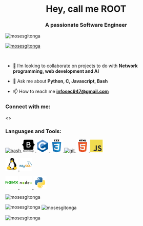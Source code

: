 <h1 align="center" font-weight="bold">Hey, call me ROOT</h1>
<h3 align="center">A passionate Software Engineer</h3>

<p align="left"> <img src="https://gifdb.com/images/high/glitching-hacker-hacking-v56g4l1vaykmsno6.gif" alt="mosesgitonga" /> </p>

<p align="left"> <a href="https://github.com/ryo-ma/github-profile-trophy"><img src="https://github-profile-trophy.vercel.app/?username=mosesgitonga" alt="mosesgitonga" /></a> </p>

<p align="left"> <a href="https://twitter.com/" target="blank"><img src="https://img.shields.io/twitter/follow/?logo=twitter&style=for-the-badge" alt="" /></a> </p>



- 👯 I’m looking to collaborate on projects to do with **Network programming, web development and AI**

- 💬 Ask me about **Python, C, Javascript, Bash**

- 📫 How to reach me **infosec947@gmail.com**

<h3 align="left">Connect with me:</h3>
<p align="left">
</p>
<>
<h3 align="left">Languages and Tools:</h3>
<p align="left"> <a href="https://www.gnu.org/software/bash/" target="_blank" rel="noreferrer"> <img src="https://www.vectorlogo.zone/logos/gnu_bash/gnu_bash-icon.svg" alt="bash" width="40" height="40"/> </a> <a href="https://getbootstrap.com" target="_blank" rel="noreferrer"> <img src="https://raw.githubusercontent.com/devicons/devicon/master/icons/bootstrap/bootstrap-plain-wordmark.svg" alt="bootstrap" width="40" height="40"/> </a> <a href="https://www.cprogramming.com/" target="_blank" rel="noreferrer"> <img src="https://raw.githubusercontent.com/devicons/devicon/master/icons/c/c-original.svg" alt="c" width="40" height="40"/> </a> <a href="https://www.w3schools.com/css/" target="_blank" rel="noreferrer"> <img src="https://raw.githubusercontent.com/devicons/devicon/master/icons/css3/css3-original-wordmark.svg" alt="css3" width="40" height="40"/> </a> <a href="https://git-scm.com/" target="_blank" rel="noreferrer"> <img src="https://www.vectorlogo.zone/logos/git-scm/git-scm-icon.svg" alt="git" width="40" height="40"/> </a> <a href="https://www.w3.org/html/" target="_blank" rel="noreferrer"> <img src="https://raw.githubusercontent.com/devicons/devicon/master/icons/html5/html5-original-wordmark.svg" alt="html5" width="40" height="40"/> </a> <a href="https://developer.mozilla.org/en-US/docs/Web/JavaScript" target="_blank" rel="noreferrer"> <img src="https://raw.githubusercontent.com/devicons/devicon/master/icons/javascript/javascript-original.svg" alt="javascript" width="40" height="40"/> </a>
   
   <a href="https://www.linux.org/" target="_blank" rel="noreferrer"> <img src="https://raw.githubusercontent.com/devicons/devicon/master/icons/linux/linux-original.svg" alt="linux" width="40" height="40"/> </a> <a href="https://www.mysql.com/" target="_blank" rel="noreferrer"> <img src="https://raw.githubusercontent.com/devicons/devicon/master/icons/mysql/mysql-original-wordmark.svg" alt="mysql" width="40" height="40"/> </a> <a href="https://www.nginx.com" target="_blank" rel="noreferrer"> 

   <img src="https://raw.githubusercontent.com/devicons/devicon/master/icons/nginx/nginx-original.svg" alt="nginx" width="40" height="40"/> </a> <a href="https://nodejs.org" target="_blank" rel="noreferrer"> <img src="https://raw.githubusercontent.com/devicons/devicon/master/icons/nodejs/nodejs-original-wordmark.svg" alt="nodejs" width="40" height="40"/>
</a> <a href="https://www.python.org" target="_blank" rel="noreferrer">
   <img src="https://raw.githubusercontent.com/devicons/devicon/master/icons/python/python-original.svg" alt="python" width="40" height="40"/> </a> </p>
  <p align="left"> <img src="https://gifdb.com/images/high/glitching-hacker-hacking-v56g4l1vaykmsno6.gif" alt="mosesgitonga" /> </p>


<p><img align="left" src="https://github-readme-stats.vercel.app/api/top-langs?username=mosesgitonga&show_icons=true&locale=en&layout=compact" alt="mosesgitonga" /></p>

<p>&nbsp;<img align="center" src="https://i.gifer.com/6tXM.gif" alt="mosesgitonga" /></p>

<p><img align="center" src="https://github-readme-streak-stats.herokuapp.com/?user=mosesgitonga&" alt="mosesgitonga" /></p>



